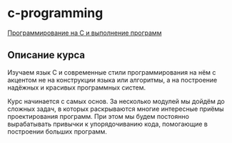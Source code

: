 # c-programming
[Программирование на C и выполнение программ](https://stepik.org/course/73618/info)
## Описание курса
Изучаем язык С и современные стили программирования на нём с акцентом не на конструкции языка или алгоритмы, а на построение надёжных и красивых программных систем.

Курс начинается с самых основ. За несколько модулей мы дойдём до сложных задач, в которых раскрываются многие интересные приёмы проектирования программ. При этом мы будем постоянно вырабатывать привычки к упорядочиванию кода, помогающие в построении больших программ.
